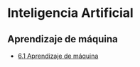 # Inteligencia Artificial

## Aprendizaje de máquina
* [6.1 Aprendizaje de máquina](/IA2025/6_1%20AprendizajeDeMaquina.pdf)
